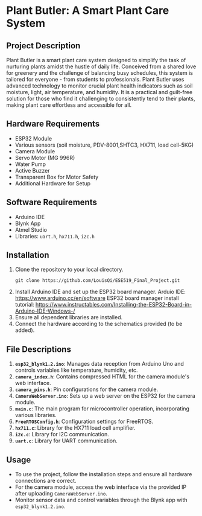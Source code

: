 # Plant Butler: A Smart Plant Care System

## Project Description
Plant Butler is a smart plant care system designed to simplify the task of nurturing plants amidst the hustle of daily life. Conceived from a shared love for greenery and the challenge of balancing busy schedules, this system is tailored for everyone - from students to professionals. Plant Butler uses advanced technology to monitor crucial plant health indicators such as soil moisture, light, air temperature, and humidity. It is a practical and guilt-free solution for those who find it challenging to consistently tend to their plants, making plant care effortless and accessible for all.

## Hardware Requirements
- ESP32 Module
- Various sensors (soil moisture, PDV-8001,SHTC3, HX711, load cell-5KG)
- Camera Module
- Servo Motor (MG 996R)
- Water Pump
- Active Buzzer
- Transparent Box for Motor Safety
- Additional Hardware for Setup

## Software Requirements
- Arduino IDE
- Blynk App
- Atmel Studio
- Libraries: `uart.h`, `hx711.h`, `i2c.h`

## Installation
1. Clone the repository to your local directory.
   ```
   git clone https://github.com/LouisQi/ESE519_Final_Project.git
   ```
2. Install Arduino IDE and set up the ESP32 board manager.
   Arduio IDE:
   https://www.arduino.cc/en/software
   ESP32 board manager install tutorial:
   https://www.instructables.com/Installing-the-ESP32-Board-in-Arduino-IDE-Windows-/
3. Ensure all dependent libraries are installed.
4. Connect the hardware according to the schematics provided (to be added).

## File Descriptions
1. **`esp32_blynk1.2.ino`**: Manages data reception from Arduino Uno and controls variables like temperature, humidity, etc.
2. **`camera_index.h`**: Contains compressed HTML for the camera module's web interface.
3. **`camera_pins.h`**: Pin configurations for the camera module.
4. **`CameraWebServer.ino`**: Sets up a web server on the ESP32 for the camera module.
5. **`main.c`**: The main program for microcontroller operation, incorporating various libraries.
6. **`FreeRTOSConfig.h`**: Configuration settings for FreeRTOS.
7. **`hx711.c`**: Library for the HX711 load cell amplifier.
8. **`i2c.c`**: Library for I2C communication.
9. **`uart.c`**: Library for UART communication.

## Usage
- To use the project, follow the installation steps and ensure all hardware connections are correct.
- For the camera module, access the web interface via the provided IP after uploading `CameraWebServer.ino`.
- Monitor sensor data and control variables through the Blynk app with `esp32_blynk1.2.ino`.

